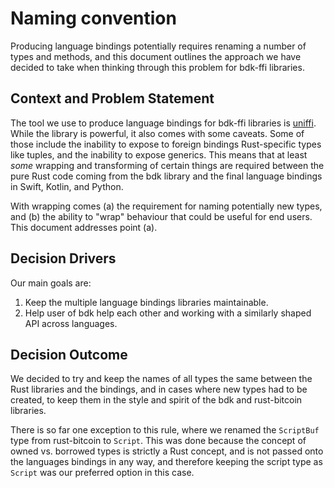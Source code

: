# Naming convention
Producing language bindings potentially requires renaming a number of types and methods, and this document outlines the approach we have decided to take when thinking through this problem for bdk-ffi libraries.

## Context and Problem Statement
The tool we use to produce language bindings for bdk-ffi libraries is [uniffi]. While the library is powerful, it also comes with some caveats. Some of those include the inability to expose to foreign bindings Rust-specific types like tuples, and the inability to expose generics. This means that at least _some_ wrapping and transforming of certain things are required between the pure Rust code coming from the bdk library and the final language bindings in Swift, Kotlin, and Python.

With wrapping comes (a) the requirement for naming potentially new types, and (b) the ability to "wrap" behaviour that could be useful for end users. This document addresses point (a).

## Decision Drivers
Our main goals are:
1. Keep the multiple language bindings libraries maintainable.
2. Help user of bdk help each other and working with a similarly shaped API across languages.

## Decision Outcome
We decided to try and keep the names of all types the same between the Rust libraries and the bindings, and in cases where new types had to be created, to keep them in the style and spirit of the bdk and rust-bitcoin libraries.

There is so far one exception to this rule, where we renamed the `ScriptBuf` type from rust-bitcoin to `Script`. This was done because the concept of owned vs. borrowed types is strictly a Rust concept, and is not passed onto the languages bindings in any way, and therefore keeping the script type as `Script` was our preferred option in this case.

[uniffi]: https://github.com/mozilla/uniffi-rs/
